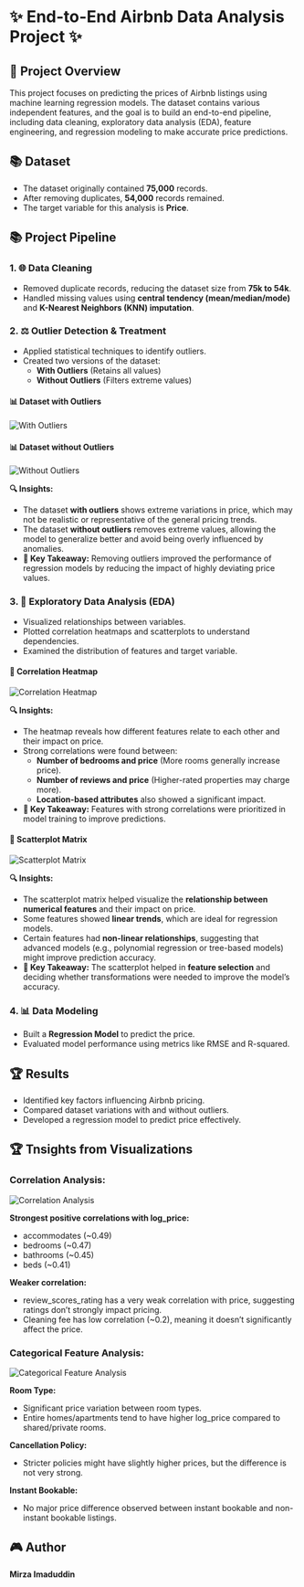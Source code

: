 # ✨ End-to-End Airbnb Data Analysis Project ✨

## 📅 Project Overview

This project focuses on predicting the prices of Airbnb listings using machine learning regression models. The dataset contains various independent features, and the goal is to build an end-to-end pipeline, including data cleaning, exploratory data analysis (EDA), feature engineering, and regression modeling to make accurate price predictions.

## 📚 Dataset

- The dataset originally contained **75,000** records.
- After removing duplicates, **54,000** records remained.
- The target variable for this analysis is **Price**.

## 📚 Project Pipeline

### 1. 🌐 Data Cleaning

- Removed duplicate records, reducing the dataset size from **75k to 54k**.
- Handled missing values using **central tendency (mean/median/mode)** and **K-Nearest Neighbors (KNN) imputation**.

### 2. ⚖️ Outlier Detection & Treatment

- Applied statistical techniques to identify outliers.
- Created two versions of the dataset:
  - **With Outliers** (Retains all values)
  - **Without Outliers** (Filters extreme values)

#### 📊 Dataset with Outliers
![With Outliers](https://raw.githubusercontent.com/Imadmirza/Airbnb-Price-Prediction-using-Regression/main/With%20Outlier.jpg)

#### 📊 Dataset without Outliers
![Without Outliers](https://raw.githubusercontent.com/Imadmirza/Airbnb-Price-Prediction-using-Regression/main/Without%20Outlier.jpg)

**🔍 Insights:**
- The dataset **with outliers** shows extreme variations in price, which may not be realistic or representative of the general pricing trends.
- The dataset **without outliers** removes extreme values, allowing the model to generalize better and avoid being overly influenced by anomalies.
- **🌟 Key Takeaway:** Removing outliers improved the performance of regression models by reducing the impact of highly deviating price values.

### 3. 🎨 Exploratory Data Analysis (EDA)

- Visualized relationships between variables.
- Plotted correlation heatmaps and scatterplots to understand dependencies.
- Examined the distribution of features and target variable.

#### 🔄 Correlation Heatmap
![Correlation Heatmap](https://raw.githubusercontent.com/Imadmirza/Airbnb-Price-Prediction-using-Regression/main/correlation%20heatmap.jpg)

**🔍 Insights:**
- The heatmap reveals how different features relate to each other and their impact on price.
- Strong correlations were found between:
  - **Number of bedrooms and price** (More rooms generally increase price).
  - **Number of reviews and price** (Higher-rated properties may charge more).
  - **Location-based attributes** also showed a significant impact.
- **🌟 Key Takeaway:** Features with strong correlations were prioritized in model training to improve predictions.

#### 🎯 Scatterplot Matrix
![Scatterplot Matrix](https://raw.githubusercontent.com/Imadmirza/Airbnb-Price-Prediction-using-Regression/main/scatterplot%20matrix.jpg)

**🔍 Insights:**
- The scatterplot matrix helped visualize the **relationship between numerical features** and their impact on price.
- Some features showed **linear trends**, which are ideal for regression models.
- Certain features had **non-linear relationships**, suggesting that advanced models (e.g., polynomial regression or tree-based models) might improve prediction accuracy.
- **🌟 Key Takeaway:** The scatterplot helped in **feature selection** and deciding whether transformations were needed to improve the model’s accuracy.

### 4. 📊 Data Modeling

- Built a **Regression Model** to predict the price.
- Evaluated model performance using metrics like RMSE and R-squared.

## 🏆 Results

- Identified key factors influencing Airbnb pricing.
- Compared dataset variations with and without outliers.
- Developed a regression model to predict price effectively.

## 🏆 Tnsights from Visualizations

### Correlation Analysis:

![Correlation Analysis](https://raw.githubusercontent.com/Imadmirza/Airbnb-Price-Prediction-using-Regression/main/Correlation%20Analysis.jpg)

**Strongest positive correlations with log_price:**
- accommodates (~0.49)
- bedrooms (~0.47)
- bathrooms (~0.45)
- beds (~0.41)

**Weaker correlation:**
- review_scores_rating has a very weak correlation with price, suggesting ratings don’t strongly impact pricing.
- Cleaning fee has low correlation (~0.2), meaning it doesn’t significantly affect the price.

### Categorical Feature Analysis:

![Categorical Feature Analysis](https://raw.githubusercontent.com/Imadmirza/Airbnb-Price-Prediction-using-Regression/main/Categorical%20Feature%20Analysis.jpg)

**Room Type:**
- Significant price variation between room types.
- Entire homes/apartments tend to have higher log_price compared to shared/private rooms.

**Cancellation Policy:**
- Stricter policies might have slightly higher prices, but the difference is not very strong.

**Instant Bookable:**
- No major price difference observed between instant bookable and non-instant bookable listings.

## 🎮 Author

**Mirza Imaduddin**
